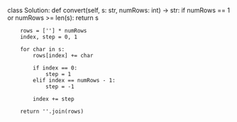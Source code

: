 class Solution:
    def convert(self, s: str, numRows: int) -> str:
        if numRows == 1 or numRows >= len(s):
            return s
        
        rows = [''] * numRows
        index, step = 0, 1
        
        for char in s:
            rows[index] += char
            
            if index == 0:
                step = 1
            elif index == numRows - 1:
                step = -1
            
            index += step
        
        return ''.join(rows)
